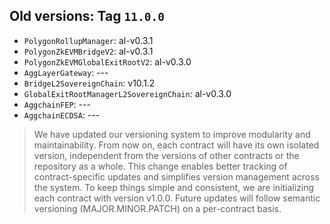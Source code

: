 ## Old versions: Tag `11.0.0`
* `PolygonRollupManager`: al-v0.3.1
* `PolygonZkEVMBridgeV2`: al-v0.3.1
* `PolygonZkEVMGlobalExitRootV2`: al-v0.3.0
* `AggLayerGateway`: ---
* `BridgeL2SovereignChain`: v10.1.2
* `GlobalExitRootManagerL2SovereignChain`: al-v0.3.0
* `AggchainFEP`: ---
* `AggchainECDSA`: ---

> We have updated our versioning system to improve modularity and maintainability.
> From now on, each contract will have its own isolated version, independent from the versions of other contracts or the repository as a whole. This change enables better tracking of contract-specific updates and simplifies version management across the system.
> To keep things simple and consistent, we are initializing each contract with version v1.0.0. Future updates will follow semantic versioning (MAJOR.MINOR.PATCH) on a per-contract basis.